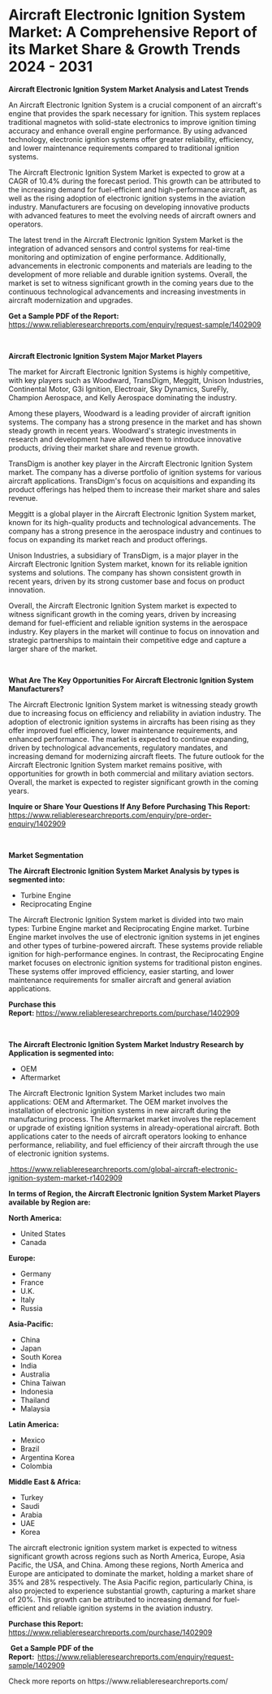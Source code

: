 <p><h1>Aircraft Electronic Ignition System Market: A Comprehensive Report of its Market Share & Growth Trends 2024 - 2031</h1></p><p><strong>Aircraft Electronic Ignition System Market Analysis and Latest Trends</strong></p>
<p><p>An Aircraft Electronic Ignition System is a crucial component of an aircraft's engine that provides the spark necessary for ignition. This system replaces traditional magnetos with solid-state electronics to improve ignition timing accuracy and enhance overall engine performance. By using advanced technology, electronic ignition systems offer greater reliability, efficiency, and lower maintenance requirements compared to traditional ignition systems.</p><p>The Aircraft Electronic Ignition System Market is expected to grow at a CAGR of 10.4% during the forecast period. This growth can be attributed to the increasing demand for fuel-efficient and high-performance aircraft, as well as the rising adoption of electronic ignition systems in the aviation industry. Manufacturers are focusing on developing innovative products with advanced features to meet the evolving needs of aircraft owners and operators.</p><p>The latest trend in the Aircraft Electronic Ignition System Market is the integration of advanced sensors and control systems for real-time monitoring and optimization of engine performance. Additionally, advancements in electronic components and materials are leading to the development of more reliable and durable ignition systems. Overall, the market is set to witness significant growth in the coming years due to the continuous technological advancements and increasing investments in aircraft modernization and upgrades.</p></p>
<p><strong>Get a Sample PDF of the Report:&nbsp;</strong> <a href="https://www.reliableresearchreports.com/enquiry/request-sample/1402909">https://www.reliableresearchreports.com/enquiry/request-sample/1402909</a></p>
<p>&nbsp;</p>
<p><strong>Aircraft Electronic Ignition System Major Market Players</strong></p>
<p><p>The market for Aircraft Electronic Ignition Systems is highly competitive, with key players such as Woodward, TransDigm, Meggitt, Unison Industries, Continental Motor, G3i Ignition, Electroair, Sky Dynamics, SureFly, Champion Aerospace, and Kelly Aerospace dominating the industry.</p><p>Among these players, Woodward is a leading provider of aircraft ignition systems. The company has a strong presence in the market and has shown steady growth in recent years. Woodward's strategic investments in research and development have allowed them to introduce innovative products, driving their market share and revenue growth.</p><p>TransDigm is another key player in the Aircraft Electronic Ignition System market. The company has a diverse portfolio of ignition systems for various aircraft applications. TransDigm's focus on acquisitions and expanding its product offerings has helped them to increase their market share and sales revenue.</p><p>Meggitt is a global player in the Aircraft Electronic Ignition System market, known for its high-quality products and technological advancements. The company has a strong presence in the aerospace industry and continues to focus on expanding its market reach and product offerings.</p><p>Unison Industries, a subsidiary of TransDigm, is a major player in the Aircraft Electronic Ignition System market, known for its reliable ignition systems and solutions. The company has shown consistent growth in recent years, driven by its strong customer base and focus on product innovation.</p><p>Overall, the Aircraft Electronic Ignition System market is expected to witness significant growth in the coming years, driven by increasing demand for fuel-efficient and reliable ignition systems in the aerospace industry. Key players in the market will continue to focus on innovation and strategic partnerships to maintain their competitive edge and capture a larger share of the market.</p></p>
<p>&nbsp;</p>
<p><strong>What Are The Key Opportunities For Aircraft Electronic Ignition System Manufacturers?</strong></p>
<p><p>The Aircraft Electronic Ignition System market is witnessing steady growth due to increasing focus on efficiency and reliability in aviation industry. The adoption of electronic ignition systems in aircrafts has been rising as they offer improved fuel efficiency, lower maintenance requirements, and enhanced performance. The market is expected to continue expanding, driven by technological advancements, regulatory mandates, and increasing demand for modernizing aircraft fleets. The future outlook for the Aircraft Electronic Ignition System market remains positive, with opportunities for growth in both commercial and military aviation sectors. Overall, the market is expected to register significant growth in the coming years.</p></p>
<p><strong>Inquire or Share Your Questions If Any Before Purchasing This Report:</strong> <a href="https://www.reliableresearchreports.com/enquiry/pre-order-enquiry/1402909">https://www.reliableresearchreports.com/enquiry/pre-order-enquiry/1402909</a></p>
<p>&nbsp;</p>
<p><strong>Market Segmentation</strong></p>
<p><strong>The Aircraft Electronic Ignition System Market Analysis by types is segmented into:</strong></p>
<p><ul><li>Turbine Engine</li><li>Reciprocating Engine</li></ul></p>
<p><p>The Aircraft Electronic Ignition System market is divided into two main types: Turbine Engine market and Reciprocating Engine market. Turbine Engine market involves the use of electronic ignition systems in jet engines and other types of turbine-powered aircraft. These systems provide reliable ignition for high-performance engines. In contrast, the Reciprocating Engine market focuses on electronic ignition systems for traditional piston engines. These systems offer improved efficiency, easier starting, and lower maintenance requirements for smaller aircraft and general aviation applications.</p></p>
<p><strong>Purchase this Report:&nbsp;</strong><a href="https://www.reliableresearchreports.com/purchase/1402909">https://www.reliableresearchreports.com/purchase/1402909</a></p>
<p>&nbsp;</p>
<p><strong>The Aircraft Electronic Ignition System Market Industry Research by Application is segmented into:</strong></p>
<p><ul><li>OEM</li><li>Aftermarket</li></ul></p>
<p><p>The Aircraft Electronic Ignition System Market includes two main applications: OEM and Aftermarket. The OEM market involves the installation of electronic ignition systems in new aircraft during the manufacturing process. The Aftermarket market involves the replacement or upgrade of existing ignition systems in already-operational aircraft. Both applications cater to the needs of aircraft operators looking to enhance performance, reliability, and fuel efficiency of their aircraft through the use of electronic ignition systems.</p></p>
<p><a href="https://www.reliableresearchreports.com/global-aircraft-electronic-ignition-system-market-r1402909">&nbsp;https://www.reliableresearchreports.com/global-aircraft-electronic-ignition-system-market-r1402909</a></p>
<p><strong>In terms of Region, the Aircraft Electronic Ignition System Market Players available by Region are:</strong></p>
<p>
    <p> <strong> North America: </strong>
        <ul>
            <li>United States</li>
            <li>Canada</li>
        </ul>
        </p> 
    <p> <strong> Europe: </strong>
        <ul>
            <li>Germany</li>
            <li>France</li>
            <li>U.K.</li>
            <li>Italy</li>
            <li>Russia</li>
        </ul>
        </p> 
    <p> <strong> Asia-Pacific: </strong>
        <ul>
            <li>China</li>
            <li>Japan</li>
            <li>South Korea</li>
            <li>India</li>
            <li>Australia</li>
            <li>China Taiwan</li>
            <li>Indonesia</li>
            <li>Thailand</li>
            <li>Malaysia</li>
        </ul>
        </p> 
    <p> <strong> Latin America: </strong>
        <ul>
            <li>Mexico</li>
            <li>Brazil</li>
            <li>Argentina Korea</li>
            <li>Colombia</li>
        </ul>
        </p> 
    <p> <strong> Middle East & Africa: </strong>
        <ul>
            <li>Turkey</li>
            <li>Saudi</li>
            <li>Arabia</li>
            <li>UAE</li>
            <li>Korea</li>
        </ul>
    </p>
    </p>
<p><p>The aircraft electronic ignition system market is expected to witness significant growth across regions such as North America, Europe, Asia Pacific, the USA, and China. Among these regions, North America and Europe are anticipated to dominate the market, holding a market share of 35% and 28% respectively. The Asia Pacific region, particularly China, is also projected to experience substantial growth, capturing a market share of 20%. This growth can be attributed to increasing demand for fuel-efficient and reliable ignition systems in the aviation industry.</p></p>
<p><strong>Purchase this Report: </strong><a href="https://www.reliableresearchreports.com/purchase/1402909">https://www.reliableresearchreports.com/purchase/1402909</a></p>
<p>&nbsp;<strong>Get a Sample PDF of the Report:&nbsp;&nbsp;</strong><a href="https://www.reliableresearchreports.com/enquiry/request-sample/1402909">https://www.reliableresearchreports.com/enquiry/request-sample/1402909</a></p>
<p><strong></strong></p>
<p>Check more reports on https://www.reliableresearchreports.com/</p>